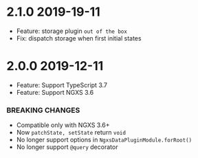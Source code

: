 # 2.1.0 2019-19-11

-   Feature: storage plugin `out of the box`
-   Fix: dispatch storage when first initial states

# 2.0.0 2019-12-11

- Feature: Support TypeScript 3.7
- Feature: Support NGXS 3.6

### BREAKING CHANGES

- Compatible only with NGXS 3.6+
- Now `patchState, setState` return `void`
- No longer support options in `NgxsDataPluginModule.forRoot()`
- No longer support `@query` decorator
